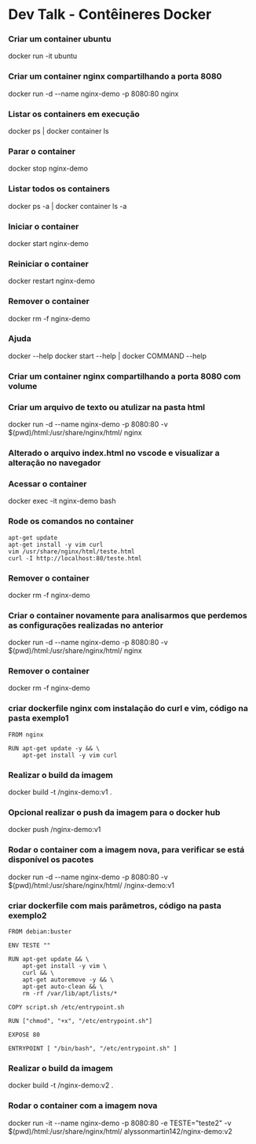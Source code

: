 # Dev Talk - Contêineres Docker 

### Criar um container ubuntu
docker run -it ubuntu

### Criar um container nginx compartilhando a porta 8080
docker run -d --name nginx-demo -p 8080:80 nginx

### Listar os containers em execução
docker ps | docker container ls

### Parar o container
docker stop nginx-demo

### Listar todos os containers
docker ps -a | docker container ls -a

### Iniciar o container
docker start nginx-demo

### Reiniciar o container
docker restart nginx-demo

### Remover o container
docker rm -f nginx-demo

### Ajuda
docker --help
docker start --help | docker COMMAND --help

### Criar um container nginx compartilhando a porta 8080 com volume
### Criar um arquivo de texto ou atulizar na pasta html
docker run -d --name nginx-demo -p 8080:80 -v $(pwd)/html:/usr/share/nginx/html/ nginx
### Alterado o arquivo index.html no vscode e visualizar a alteração no navegador
### Acessar o container
docker exec -it nginx-demo bash
### Rode os comandos no container
```
apt-get update
apt-get install -y vim curl
vim /usr/share/nginx/html/teste.html
curl -I http://localhost:80/teste.html
```

### Remover o container
docker rm -f nginx-demo

### Criar o container novamente para analisarmos que perdemos as configurações realizadas no anterior
docker run -d --name nginx-demo -p 8080:80 -v $(pwd)/html:/usr/share/nginx/html/ nginx

### Remover o container
docker rm -f nginx-demo

### criar dockerfile nginx com instalação do curl e vim, código na pasta exemplo1
```
FROM nginx

RUN apt-get update -y && \
    apt-get install -y vim curl
```

### Realizar o build da imagem
docker build -t <usuario-docker-hub>/nginx-demo:v1 .

### Opcional realizar o push da imagem para o docker hub
docker push <usuario-docker-hub>/nginx-demo:v1

### Rodar o container com a imagem nova, para verificar se está disponível os pacotes
docker run -d --name nginx-demo -p 8080:80 -v $(pwd)/html:/usr/share/nginx/html/ <usuario-docker-hub>/nginx-demo:v1

### criar dockerfile com mais parâmetros, código na pasta exemplo2
```
FROM debian:buster

ENV TESTE ""

RUN apt-get update && \
    apt-get install -y vim \
    curl && \
    apt-get autoremove -y && \
    apt-get auto-clean && \
    rm -rf /var/lib/apt/lists/*

COPY script.sh /etc/entrypoint.sh

RUN ["chmod", "+x", "/etc/entrypoint.sh"]

EXPOSE 80

ENTRYPOINT [ "/bin/bash", "/etc/entrypoint.sh" ]
```

### Realizar o build da imagem
docker build -t <usuario-docker-hub>/nginx-demo:v2 .

### Rodar o container com a imagem nova
docker run -it --name nginx-demo -p 8080:80 -e TESTE="teste2" -v $(pwd)/html:/usr/share/nginx/html/ alyssonmartin142/nginx-demo:v2